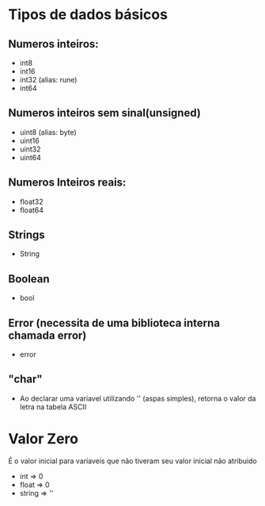 # Tipos de dados básicos 

## Numeros inteiros:
  - int8
  - int16
  - int32 (alias: rune)
  - int64

## Numeros inteiros sem sinal(unsigned)
  - uint8 (alias: byte)
  - uint16
  - uint32
  - uint64  

## Numeros Inteiros reais:
  - float32 
  - float64

## Strings
  - String

## Boolean
  - bool

## Error (necessita de uma biblioteca interna chamada error)
  - error

## "char"
  - Ao declarar uma variavel utilizando '' (aspas simples), retorna o valor da letra na tabela ASCII

# Valor Zero
  É o valor inicial para variaveis que não tiveram seu valor inicial não atribuido

  - int => 0
  - float => 0
  - string => ''
  
